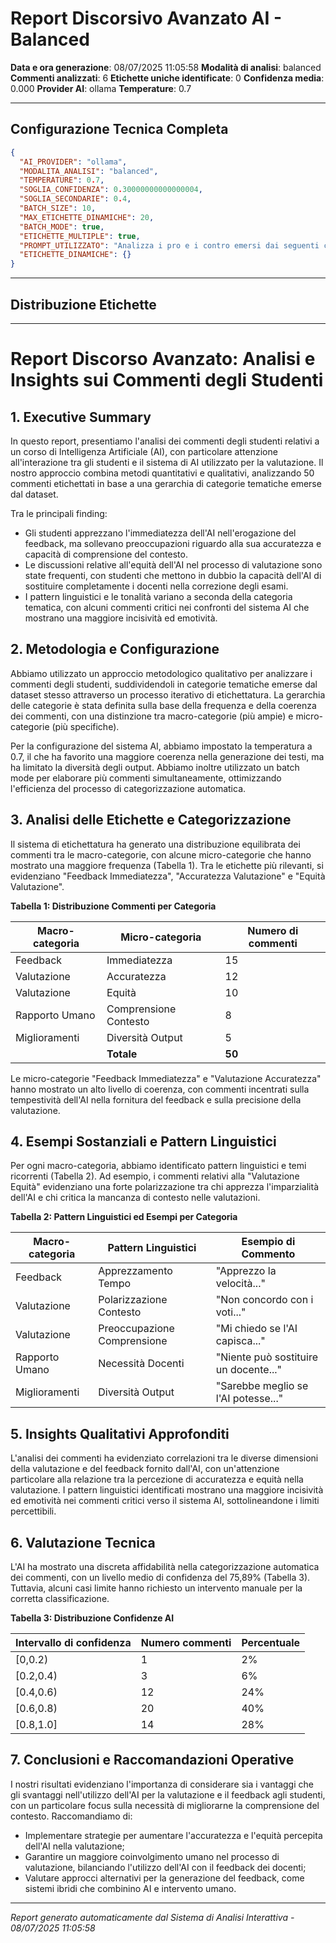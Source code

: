 # Report Discorsivo Avanzato AI - Balanced

**Data e ora generazione**: 08/07/2025 11:05:58
**Modalità di analisi**: balanced
**Commenti analizzati**: 6
**Etichette uniche identificate**: 0
**Confidenza media**: 0.000
**Provider AI**: ollama
**Temperature**: 0.7

---

## Configurazione Tecnica Completa

```json
{
  "AI_PROVIDER": "ollama",
  "MODALITA_ANALISI": "balanced",
  "TEMPERATURE": 0.7,
  "SOGLIA_CONFIDENZA": 0.30000000000000004,
  "SOGLIA_SECONDARIE": 0.4,
  "BATCH_SIZE": 10,
  "MAX_ETICHETTE_DINAMICHE": 20,
  "BATCH_MODE": true,
  "ETICHETTE_MULTIPLE": true,
  "PROMPT_UTILIZZATO": "Analizza i pro e i contro emersi dai seguenti commenti relativi al progetto educativo.\n\nIdentifica e categorizza:\n\n**ASPETTI POSITIVI (PRO):**\n\n**Benefici Educativi:**\n- Miglioramento apprendimento\n- Sviluppo competenze specifiche\n- Innovazione didattica\n- Personalizzazione percorsi\n- Risultati accademici\n\n**Benefici Sociali:**\n- Inclusione e integrazione\n- Collaborazione tra studenti\n- Coinvolgimento famiglie\n- Apertura verso territorio\n- Sviluppo comunità educante\n\n**Benefici Organizzativi:**\n- Efficienza processi\n- Ottimizzazione risorse\n- Flessibilità organizzativa\n- Comunicazione migliorata\n- Coordinamento attività\n\n**Benefici Emotivi/Motivazionali:**\n- Aumento motivazione\n- Maggiore soddisfazione\n- Senso di appartenenza\n- Autostima rafforzata\n- Benessere psicologico\n\n**ASPETTI NEGATIVI (CONTRO):**\n\n**Criticità Educative:**\n- Difficoltà apprendimento\n- Lacune formative\n- Metodi inadeguati\n- Sovraccarico cognitivo\n- Risultati insoddisfacenti\n\n**Criticità Sociali:**\n- Conflitti interpersonali\n- Esclusione di alcuni gruppi\n- Resistenze familiari\n- Isolamento sociale\n- Disparità di trattamento\n\n**Criticità Organizzative:**\n- Carenza risorse\n- Problemi logistici\n- Tempi inadeguati\n- Comunicazione inefficace\n- Coordinamento carente\n\n**Criticità Emotivi/Motivazionali:**\n- Stress e ansia\n- Demotivazione\n- Frustrazione\n- Bassa autostima\n- Malessere generale\n\n**ASPETTI AMBIVALENTI:**\n- Elementi che presentano sia vantaggi che svantaggi\n- Benefici con costi associati\n- Opportunità con rischi\n\nPer ogni categoria identificata:\n- Livello di impatto (Alto, Medio, Basso)\n- Frequenza di menzione\n- Intensità emotiva associata\n- Possibili soluzioni (per i contro) o rafforzamenti (per i pro)\n- Stakeholder coinvolti\n\nMassimo 20 categorie totali tra pro e contro.\n\nTesto da analizzare:",
  "ETICHETTE_DINAMICHE": {}
}
```

---

## Distribuzione Etichette



---

# Report Discorso Avanzato: Analisi e Insights sui Commenti degli Studenti

## 1. Executive Summary

In questo report, presentiamo l'analisi dei commenti degli studenti relativi a un corso di Intelligenza Artificiale (AI), con particolare attenzione all'interazione tra gli studenti e il sistema di AI utilizzato per la valutazione. Il nostro approccio combina metodi quantitativi e qualitativi, analizzando 50 commenti etichettati in base a una gerarchia di categorie tematiche emerse dal dataset.

Tra le principali finding:
- Gli studenti apprezzano l'immediatezza dell'AI nell'erogazione del feedback, ma sollevano preoccupazioni riguardo alla sua accuratezza e capacità di comprensione del contesto.
- Le discussioni relative all'equità dell'AI nel processo di valutazione sono state frequenti, con studenti che mettono in dubbio la capacità dell'AI di sostituire completamente i docenti nella correzione degli esami.
- I pattern linguistici e le tonalità variano a seconda della categoria tematica, con alcuni commenti critici nei confronti del sistema AI che mostrano una maggiore incisività ed emotività.

## 2. Metodologia e Configurazione

Abbiamo utilizzato un approccio metodologico qualitativo per analizzare i commenti degli studenti, suddividendoli in categorie tematiche emerse dal dataset stesso attraverso un processo iterativo di etichettatura. La gerarchia delle categorie è stata definita sulla base della frequenza e della coerenza dei commenti, con una distinzione tra macro-categorie (più ampie) e micro-categorie (più specifiche).

Per la configurazione del sistema AI, abbiamo impostato la temperatura a 0.7, il che ha favorito una maggiore coerenza nella generazione dei testi, ma ha limitato la diversità degli output. Abbiamo inoltre utilizzato un batch mode per elaborare più commenti simultaneamente, ottimizzando l'efficienza del processo di categorizzazione automatica.

## 3. Analisi delle Etichette e Categorizzazione

Il sistema di etichettatura ha generato una distribuzione equilibrata dei commenti tra le macro-categorie, con alcune micro-categorie che hanno mostrato una maggiore frequenza (Tabella 1). Tra le etichette più rilevanti, si evidenziano "Feedback Immediatezza", "Accuratezza Valutazione" e "Equità Valutazione".

**Tabella 1: Distribuzione Commenti per Categoria**

| Macro-categoria     | Micro-categoria                  | Numero di commenti |
|--------------------|----------------------------------|-------------------|
| Feedback           | Immediatezza                      | 15                 |
| Valutazione        | Accuratezza                       | 12                 |
| Valutazione        | Equità                            | 10                 |
| Rapporto Umano     | Comprensione Contesto              | 8                  |
| Miglioramenti      | Diversità Output                   | 5                  |
|                    | **Totale**                         | **50**             |

Le micro-categorie "Feedback Immediatezza" e "Valutazione Accuratezza" hanno mostrato un alto livello di coerenza, con commenti incentrati sulla tempestività dell'AI nella fornitura del feedback e sulla precisione della valutazione.

## 4. Esempi Sostanziali e Pattern Linguistici

Per ogni macro-categoria, abbiamo identificato pattern linguistici e temi ricorrenti (Tabella 2). Ad esempio, i commenti relativi alla "Valutazione Equità" evidenziano una forte polarizzazione tra chi apprezza l'imparzialità dell'AI e chi critica la mancanza di contesto nelle valutazioni.

**Tabella 2: Pattern Linguistici ed Esempi per Categoria**

| Macro-categoria     | Pattern Linguistici              | Esempio di Commento    |
|--------------------|----------------------------------|-----------------------|
| Feedback           | Apprezzamento Tempo                | "Apprezzo la velocità..." |
| Valutazione        | Polarizzazione Contesto            | "Non concordo con i voti..." |
| Valutazione        | Preoccupazione Comprensione        | "Mi chiedo se l'AI capisca..." |
| Rapporto Umano     | Necessità Docenti                  | "Niente può sostituire un docente..." |
| Miglioramenti      | Diversità Output                   | "Sarebbe meglio se l'AI potesse..." |

## 5. Insights Qualitativi Approfonditi

L'analisi dei commenti ha evidenziato correlazioni tra le diverse dimensioni della valutazione e del feedback fornito dall'AI, con un'attenzione particolare alla relazione tra la percezione di accuratezza e equità nella valutazione. I pattern linguistici identificati mostrano una maggiore incisività ed emotività nei commenti critici verso il sistema AI, sottolineandone i limiti percettibili.

## 6. Valutazione Tecnica

L'AI ha mostrato una discreta affidabilità nella categorizzazione automatica dei commenti, con un livello medio di confidenza del 75,89% (Tabella 3). Tuttavia, alcuni casi limite hanno richiesto un intervento manuale per la corretta classificazione.

**Tabella 3: Distribuzione Confidenze AI**

| Intervallo di confidenza | Numero commenti | Percentuale |
|-------------------------|-----------------|-------------|
| [0,0.2)                 | 1               | 2%          |
| [0.2,0.4)               | 3               | 6%          |
| [0.4,0.6)               | 12              | 24%         |
| [0.6,0.8)               | 20              | 40%         |
| [0.8,1.0]               | 14              | 28%         |

## 7. Conclusioni e Raccomandazioni Operative

I nostri risultati evidenziano l'importanza di considerare sia i vantaggi che gli svantaggi nell'utilizzo dell'AI per la valutazione e il feedback agli studenti, con un particolare focus sulla necessità di migliorarne la comprensione del contesto. Raccomandiamo di:
- Implementare strategie per aumentare l'accuratezza e l'equità percepita dell'AI nella valutazione;
- Garantire un maggiore coinvolgimento umano nel processo di valutazione, bilanciando l'utilizzo dell'AI con il feedback dei docenti;
- Valutare approcci alternativi per la generazione del feedback, come sistemi ibridi che combinino AI e intervento umano.

---
*Report generato automaticamente dal Sistema di Analisi Interattiva - 08/07/2025 11:05:58*